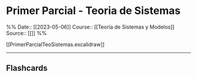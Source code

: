# Primer Parcial - Teoria de Sistemas

%%
Date:: [[2023-05-06]]
Course:: [[Teoría de Sistemas y Modelos]]
Source:: [[]]
%%


[[PrimerParcialTeoSistemas.excalidraw]]


___
## Flashcards